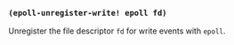 
### `(epoll-unregister-write! epoll fd)`

Unregister the file descriptor `fd` for write events with `epoll`.
